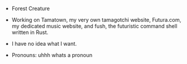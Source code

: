 - Forest Creature

- Working on Tamatown, my very own tamagotchi website, Futura.com, my dedicated music website, and fush, the futuristic command shell written in Rust.

- I have no idea what I want.
  
- Pronouns: uhhh whats a pronoun

